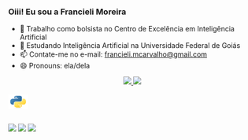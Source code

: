 ### Oiii! Eu sou a Francieli Moreira

- 🔭 Trabalho como bolsista no Centro de Excelência em Inteligência Artificial
- 🌱 Estudando Inteligência Artificial na Universidade Federal de Goiás
- 📫 Contate-me no e-mail: francieli.mcarvalho@gmail.com
- 😄 Pronouns: ela/dela

<div align="center">
  <a href="https://github.com/francielimoreira">
  <img height="170em" src="https://github-readme-stats.vercel.app/api?username=francielimoreira&show_icons=true&theme=dark&include_all_commits=true&count_private=true"/>
  <img height="170em" src="https://github-readme-stats.vercel.app/api/top-langs/?username=francielimoreira&layout=compact&langs_count=7&theme=dark"/>
</div>
  
  <div style="display: inline_block"><br>
  <img align="center" alt="Rafa-Python" height="30" width="40" src="https://raw.githubusercontent.com/devicons/devicon/master/icons/python/python-original.svg">
</div>
  
  ##
  
 <div>
  <a href="https://www.instagram.com/francielimoreira_/" target="_blank"><img src="https://img.shields.io/badge/-Instagram-%23E4405F?style=for-the-badge&logo=instagram&logoColor=white" target="_blank"></a>
  <a href = "mailto:francieli.mcarvalho@gmail.com"><img src="https://img.shields.io/badge/-Gmail-%23333?style=for-the-badge&logo=gmail&logoColor=white" target="_blank"></a>
  <a href="https://www.linkedin.com/in/francielidecarvalho/" target="_blank"><img src="https://img.shields.io/badge/-LinkedIn-%230077B5?style=for-the-badge&logo=linkedin&logoColor=white" target="_blank"></a> 
</div>
